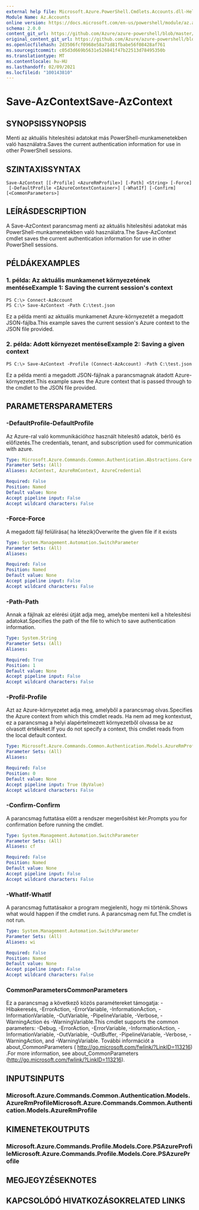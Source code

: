 ```yaml
---
external help file: Microsoft.Azure.PowerShell.Cmdlets.Accounts.dll-Help.xml
Module Name: Az.Accounts
online version: https://docs.microsoft.com/en-us/powershell/module/az.accounts/save-azcontext
schema: 2.0.0
content_git_url: https://github.com/Azure/azure-powershell/blob/master/src/Accounts/Accounts/help/Save-AzContext.md
original_content_git_url: https://github.com/Azure/azure-powershell/blob/master/src/Accounts/Accounts/help/Save-AzContext.md
ms.openlocfilehash: 2d3506fcf0968e58a71d81fbabe56f08428af761
ms.sourcegitcommit: c05d3d669b5631e526841f47b22513d78495350b
ms.translationtype: MT
ms.contentlocale: hu-HU
ms.lasthandoff: 02/09/2021
ms.locfileid: "100143810"
---
```

# <span data-ttu-id="d6737-101">Save-AzContext</span><span class="sxs-lookup"><span data-stu-id="d6737-101">Save-AzContext</span></span>

## <span data-ttu-id="d6737-102">SYNOPSIS</span><span class="sxs-lookup"><span data-stu-id="d6737-102">SYNOPSIS</span></span>
<span data-ttu-id="d6737-103">Menti az aktuális hitelesítési adatokat más PowerShell-munkamenetekben való használatra.</span><span class="sxs-lookup"><span data-stu-id="d6737-103">Saves the current authentication information for use in other PowerShell sessions.</span></span>

## <span data-ttu-id="d6737-104">SZINTAXIS</span><span class="sxs-lookup"><span data-stu-id="d6737-104">SYNTAX</span></span>

```
Save-AzContext [[-Profile] <AzureRmProfile>] [-Path] <String> [-Force]
 [-DefaultProfile <IAzureContextContainer>] [-WhatIf] [-Confirm] [<CommonParameters>]
```

## <span data-ttu-id="d6737-105">LEÍRÁS</span><span class="sxs-lookup"><span data-stu-id="d6737-105">DESCRIPTION</span></span>
<span data-ttu-id="d6737-106">A Save-AzContext parancsmag menti az aktuális hitelesítési adatokat más PowerShell-munkamenetekben való használatra.</span><span class="sxs-lookup"><span data-stu-id="d6737-106">The Save-AzContext cmdlet saves the current authentication information for use in other PowerShell sessions.</span></span>

## <span data-ttu-id="d6737-107">PÉLDÁK</span><span class="sxs-lookup"><span data-stu-id="d6737-107">EXAMPLES</span></span>

### <span data-ttu-id="d6737-108">1. példa: Az aktuális munkamenet környezetének mentése</span><span class="sxs-lookup"><span data-stu-id="d6737-108">Example 1: Saving the current session's context</span></span>
```
PS C:\> Connect-AzAccount
PS C:\> Save-AzContext -Path C:\test.json
```

<span data-ttu-id="d6737-109">Ez a példa menti az aktuális munkamenet Azure-környezetét a megadott JSON-fájlba.</span><span class="sxs-lookup"><span data-stu-id="d6737-109">This example saves the current session's Azure context to the JSON file provided.</span></span>

### <span data-ttu-id="d6737-110">2. példa: Adott környezet mentése</span><span class="sxs-lookup"><span data-stu-id="d6737-110">Example 2: Saving a given context</span></span>
```
PS C:\> Save-AzContext -Profile (Connect-AzAccount) -Path C:\test.json
```

<span data-ttu-id="d6737-111">Ez a példa menti a megadott JSON-fájlnak a parancsmagnak átadott Azure-környezetet.</span><span class="sxs-lookup"><span data-stu-id="d6737-111">This example saves the Azure context that is passed through to the cmdlet to the JSON file provided.</span></span>

## <span data-ttu-id="d6737-112">PARAMETERS</span><span class="sxs-lookup"><span data-stu-id="d6737-112">PARAMETERS</span></span>

### <span data-ttu-id="d6737-113">-DefaultProfile</span><span class="sxs-lookup"><span data-stu-id="d6737-113">-DefaultProfile</span></span>
<span data-ttu-id="d6737-114">Az Azure-ral való kommunikációhoz használt hitelesítő adatok, bérlő és előfizetés.</span><span class="sxs-lookup"><span data-stu-id="d6737-114">The credentials, tenant, and subscription used for communication with azure.</span></span>

```yaml
Type: Microsoft.Azure.Commands.Common.Authentication.Abstractions.Core.IAzureContextContainer
Parameter Sets: (All)
Aliases: AzContext, AzureRmContext, AzureCredential

Required: False
Position: Named
Default value: None
Accept pipeline input: False
Accept wildcard characters: False
```

### <span data-ttu-id="d6737-115">-Force</span><span class="sxs-lookup"><span data-stu-id="d6737-115">-Force</span></span>
<span data-ttu-id="d6737-116">A megadott fájl felülírása( ha létezik)</span><span class="sxs-lookup"><span data-stu-id="d6737-116">Overwrite the given file if it exists</span></span>

```yaml
Type: System.Management.Automation.SwitchParameter
Parameter Sets: (All)
Aliases:

Required: False
Position: Named
Default value: None
Accept pipeline input: False
Accept wildcard characters: False
```

### <span data-ttu-id="d6737-117">-Path</span><span class="sxs-lookup"><span data-stu-id="d6737-117">-Path</span></span>
<span data-ttu-id="d6737-118">Annak a fájlnak az elérési útját adja meg, amelybe menteni kell a hitelesítési adatokat.</span><span class="sxs-lookup"><span data-stu-id="d6737-118">Specifies the path of the file to which to save authentication information.</span></span>

```yaml
Type: System.String
Parameter Sets: (All)
Aliases:

Required: True
Position: 1
Default value: None
Accept pipeline input: False
Accept wildcard characters: False
```

### <span data-ttu-id="d6737-119">-Profil</span><span class="sxs-lookup"><span data-stu-id="d6737-119">-Profile</span></span>
<span data-ttu-id="d6737-120">Azt az Azure-környezetet adja meg, amelyből a parancsmag olvas.</span><span class="sxs-lookup"><span data-stu-id="d6737-120">Specifies the Azure context from which this cmdlet reads.</span></span>
<span data-ttu-id="d6737-121">Ha nem ad meg kontextust, ez a parancsmag a helyi alapértelmezett környezetből olvassa be az olvasott értékeket.</span><span class="sxs-lookup"><span data-stu-id="d6737-121">If you do not specify a context, this cmdlet reads from the local default context.</span></span>

```yaml
Type: Microsoft.Azure.Commands.Common.Authentication.Models.AzureRmProfile
Parameter Sets: (All)
Aliases:

Required: False
Position: 0
Default value: None
Accept pipeline input: True (ByValue)
Accept wildcard characters: False
```

### <span data-ttu-id="d6737-122">-Confirm</span><span class="sxs-lookup"><span data-stu-id="d6737-122">-Confirm</span></span>
<span data-ttu-id="d6737-123">A parancsmag futtatása előtt a rendszer megerősítést kér.</span><span class="sxs-lookup"><span data-stu-id="d6737-123">Prompts you for confirmation before running the cmdlet.</span></span>

```yaml
Type: System.Management.Automation.SwitchParameter
Parameter Sets: (All)
Aliases: cf

Required: False
Position: Named
Default value: None
Accept pipeline input: False
Accept wildcard characters: False
```

### <span data-ttu-id="d6737-124">-WhatIf</span><span class="sxs-lookup"><span data-stu-id="d6737-124">-WhatIf</span></span>
<span data-ttu-id="d6737-125">A parancsmag futtatásakor a program megjeleníti, hogy mi történik.</span><span class="sxs-lookup"><span data-stu-id="d6737-125">Shows what would happen if the cmdlet runs.</span></span>
<span data-ttu-id="d6737-126">A parancsmag nem fut.</span><span class="sxs-lookup"><span data-stu-id="d6737-126">The cmdlet is not run.</span></span>

```yaml
Type: System.Management.Automation.SwitchParameter
Parameter Sets: (All)
Aliases: wi

Required: False
Position: Named
Default value: None
Accept pipeline input: False
Accept wildcard characters: False
```

### <span data-ttu-id="d6737-127">CommonParameters</span><span class="sxs-lookup"><span data-stu-id="d6737-127">CommonParameters</span></span>
<span data-ttu-id="d6737-128">Ez a parancsmag a következő közös paramétereket támogatja: -Hibakeresés, -ErrorAction, -ErrorVariable, -InformationAction, -InformationVariable, -OutVariable, -PipelineVariable, -Verbose, -WarningAction és -WarningVariable.</span><span class="sxs-lookup"><span data-stu-id="d6737-128">This cmdlet supports the common parameters: -Debug, -ErrorAction, -ErrorVariable, -InformationAction, -InformationVariable, -OutVariable, -OutBuffer, -PipelineVariable, -Verbose, -WarningAction, and -WarningVariable.</span></span> <span data-ttu-id="d6737-129">További információt a about_CommonParameters ( http://go.microsoft.com/fwlink/?LinkID=113216) .</span><span class="sxs-lookup"><span data-stu-id="d6737-129">For more information, see about_CommonParameters (http://go.microsoft.com/fwlink/?LinkID=113216).</span></span>

## <span data-ttu-id="d6737-130">INPUTS</span><span class="sxs-lookup"><span data-stu-id="d6737-130">INPUTS</span></span>

### <span data-ttu-id="d6737-131">Microsoft.Azure.Commands.Common.Authentication.Models.AzureRmProfile</span><span class="sxs-lookup"><span data-stu-id="d6737-131">Microsoft.Azure.Commands.Common.Authentication.Models.AzureRmProfile</span></span>

## <span data-ttu-id="d6737-132">KIMENETEK</span><span class="sxs-lookup"><span data-stu-id="d6737-132">OUTPUTS</span></span>

### <span data-ttu-id="d6737-133">Microsoft.Azure.Commands.Profile.Models.Core.PSAzureProfile</span><span class="sxs-lookup"><span data-stu-id="d6737-133">Microsoft.Azure.Commands.Profile.Models.Core.PSAzureProfile</span></span>

## <span data-ttu-id="d6737-134">MEGJEGYZÉSEK</span><span class="sxs-lookup"><span data-stu-id="d6737-134">NOTES</span></span>

## <span data-ttu-id="d6737-135">KAPCSOLÓDÓ HIVATKOZÁSOK</span><span class="sxs-lookup"><span data-stu-id="d6737-135">RELATED LINKS</span></span>

